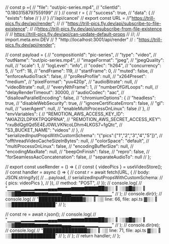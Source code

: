// const p ={
//   "file": "out/pic-series.mp4",
//   "clientId": "0.1803158797559199"
// }
// const r = {
//   "success": true,
//   "data": {
//       "exists": false
//   }
// }
//'/api/cancel'
// export const URL = //"https://trill-pics.fly.dev/api/render";
//   // "https://trill-pics.fly.dev/api/subscribe-to-file-existence";
//   //https://trill-pics.fly.dev/api/unsubscribe-from-file-existence
//   // https://trill-pics.fly.dev/api/can-update-default-props
//   //;
//   import.meta.env.DEV
//     ? "http://localhost:3001/api/render"
//     : "https://trill-pics.fly.dev/api/render";
    
// const payload = {
//   "compositionId": "pic-series",
//   "type": "video",
//   "outName": "out/pic-series.mp4",
//   "imageFormat": "jpeg",
//   "jpegQuality": null,
//   "scale": 1,
//   "logLevel": "info",
//   "codec": "h264",
//   "concurrency": 5,
//   "crf": 18,
//   "endFrame": 119,
//   "startFrame": 0,
//   "muted": false,
//   "enforceAudioTrack": false,
//   "proResProfile": null,
//   "x264Preset": "medium",
//   "pixelFormat": "yuv420p",
//   "audioBitrate": null,
//   "videoBitrate": null,
//   "everyNthFrame": 1,
//   "numberOfGifLoops": null,
//   "delayRenderTimeout": 30000,
//   "audioCodec": "aac",
//   "disallowParallelEncoding": false,
//   "chromiumOptions": {
//       "headless": true,
//       "disableWebSecurity": true,
//       "ignoreCertificateErrors": false,
//       "gl": null,
//       "userAgent": null,
//       "enableMultiProcessOnLinux": false
//   },
//   "envVariables": {
//       "REMOTION_AWS_ACCESS_KEY_ID": "AKIAZI2LDPXKTPQQPRNA",
//       "REMOTION_AWS_SECRET_ACCESS_KEY": "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",
//       "S3_BUCKET_NAME": "videos"
//   },
//   "serializedInputPropsWithCustomSchema": "{\"pics\":[\"1\",\"2\",\"3\",\"4\",\"5\"]}",
//   "offthreadVideoCacheSizeInBytes": null,
//   "colorSpace": "default",
//   "multiProcessOnLinux": false,
//   "encodingBufferSize": null,
//   "encodingMaxRate": null,
//   "beepOnFinish": false,
//   "repro": false,
//   "forSeamlessAacConcatenation": false,
//   "separateAudioTo": null
// };

// export const useRender = () => {
//   const { videoPics } = useVideoStore();
//   const handler = async () => {
//     const r = await fetch(URL, {
//       body: JSON.stringify({
//         ...payload,
//         serializedInputPropsWithCustomSchema:
//           { pics: videoPics },
//       }),
//       method: "POST",
//     });
//     console.log(
//       "▁▁▁▁▂▂▂▂▃▃▃▃▄▄▄▅▅▅▅▆▆▆▆▇▇▇▇██▓▒░ 🧨 ░▒▓█▓▒░ 🧨 ░▒▓██▇▇▇▇▆▆▆▆▅▅▅▅▄▄▄▃▃▃▃▂▂▂▂▁▁▁▁"
//     );
//     console.dir(r);
//     console.log(
//       "██████████████▓▒░ 🧨 ░▒ line: 66, file: api.ts ▓▒░ 🧨 ░▒██████████████"
//     );

//     const re = await r.json();
//     console.log(
//       "▁▁▁▁▂▂▂▂▃▃▃▃▄▄▄▅▅▅▅▆▆▆▆▇▇▇▇██▓▒░ 🧨 ░▒▓█▓▒░ 🧨 ░▒▓██▇▇▇▇▆▆▆▆▅▅▅▅▄▄▄▃▃▃▃▂▂▂▂▁▁▁▁"
//     );
//     console.dir(re);
//     console.log(
//       "██████████████▓▒░ 🧨 ░▒ line: 71, file: api.ts ▓▒░ 🧨 ░▒██████████████"
//     );
//   };
//   return handler;
// };

